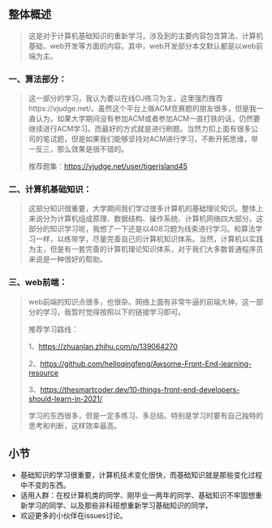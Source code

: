 ## 整体概述

> ​	这是对于计算机基础知识的重新学习，涉及到的主要内容包含算法、计算机基础、web开发等方面的内容。其中，web开发部分本文默认都是以web前端为主。

### 一、算法部分：

> 这一部分的学习，我认为要以在线OJ练习为主，这里强烈推荐https://vjudge.net/。虽然这个平台上做ACM竞赛题的朋友很多，但是我一直认为，如果大学期间没有参加ACM或者参加ACM一直打铁的话，仍然要继续进行ACM学习。而最好的方式就是进行刷题。当然力扣上面有很多公司的笔试题，但是如果我们能够坚持对ACM进行学习，不断开拓思维，举一反三，那么效果是很不错的。
>
> 推荐题集：https://vjudge.net/user/tigerisland45

### 二、计算机基础知识：

> 这部分知识很重要，大学期间我们学过很多计算机的基础理论知识。整体上来说分为计算机组成原理、数据结构、操作系统、计算机网络四大部分。这部分的知识学习呢，我想了一下还是以408习题为线索进行学习。和算法学习一样，以练带学，尽量完善自己的计算机知识体系。当然，计算机以实践为主，但是有一套完善的计算机理论知识体系，对于我们大多数普通程序员来说是一种很好的帮助。

### 三、web前端：

>  web前端的知识点很多，也很杂。网络上面有非常牛逼的前端大神，这一部分的学习，我暂时觉得按照以下的链接学习即可。
>
> 推荐学习路线：
>
> 1、https://zhuanlan.zhihu.com/p/139064270
>
> 2、https://github.com/helloqingfeng/Awsome-Front-End-learning-resource
>
> 3、https://thesmartcoder.dev/10-things-front-end-developers-should-learn-in-2021/
>
> 学习的东西很多，但是一定多练习、多总结。特别是学习时要有自己独特的思考和判断，这样效率最高。

## 小节

- 基础知识的学习很重要，计算机技术变化很快，而基础知识就是那些变化过程中不变的东西。
- 适用人群：在校计算机类的同学、刚毕业一两年的同学、基础知识不牢固想重新学习的同学、以及那些非科班想重新学习基础知识的同学。
- 欢迎更多的小伙伴在issues讨论。